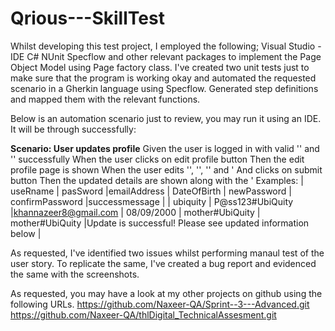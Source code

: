 # Qrious---SkillTest

Whilst developing this test project, I employed the following;
Visual Studio - IDE
C# 
NUnit
Specflow
and other relevant packages to implement the Page Object Model using Page factory class.
I've created two unit tests just to make sure that the program is working okay and automated the requested scenario in a Gherkin language using Specflow. Generated step definitions and mapped them with the relevant functions.

Below is an automation scenario just to review, you may run it using an IDE. It will be through successfully:

**Scenario: User updates profile**
	Given the user is logged in with valid '<useRname>' and '<pasSword>' successfully
	When the user clicks on edit profile button
	Then the edit profile page is shown
	When the user edits '<emailAddress>', '<DateOfBirth>', '<newPassword>' and '<confirmPassword>
	And clicks on submit button
	Then the updated details are shown along with the '<successmessage>
	Examples: 
	| useRname | pasSword         |emailAddress          | DateOfBirth | newPassword     | confirmPassword |successmessage                                             |
	| ubiquity | P@ss123#UbiQuity |khannazeer8@gmail.com | 08/09/2000  | mother#UbiQuity | mother#UbiQuity |Update is successful! Please see updated information below |

As requested, I've identified two issues whilst performing manaul test of the user story. To replicate the same, I've created a bug report and evidenced the same with the screenshots.

 As requested, you may have a look at my other projects on github using the following URLs.
  https://github.com/Naxeer-QA/Sprint--3---Advanced.git
  https://github.com/Naxeer-QA/thlDigital_TechnicalAssesment.git

